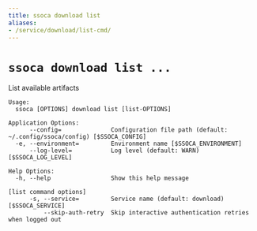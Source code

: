 ```yaml
---
title: ssoca download list
aliases:
- /service/download/list-cmd/
---
```


# `ssoca download list ...`

List available artifacts

    Usage:
      ssoca [OPTIONS] download list [list-OPTIONS]
    
    Application Options:
          --config=              Configuration file path (default: ~/.config/ssoca/config) [$SSOCA_CONFIG]
      -e, --environment=         Environment name [$SSOCA_ENVIRONMENT]
          --log-level=           Log level (default: WARN) [$SSOCA_LOG_LEVEL]
    
    Help Options:
      -h, --help                 Show this help message
    
    [list command options]
          -s, --service=         Service name (default: download) [$SSOCA_SERVICE]
              --skip-auth-retry  Skip interactive authentication retries when logged out
    
